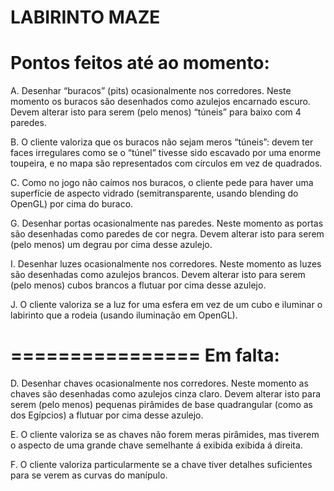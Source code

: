 LABIRINTO MAZE
===============
Pontos feitos até ao momento:
===============
A.   Desenhar “buracos” (pits) ocasionalmente nos corredores. Neste momento os buracos são
desenhados como azulejos encarnado escuro. Devem alterar isto para serem (pelo menos)
“túneis” para baixo com 4 paredes.

B.   O cliente valoriza que os buracos não sejam meros “túneis”: devem ter faces irregulares
como se o “túnel” tivesse sido escavado por uma enorme toupeira, e no mapa são
representados com círculos em vez de quadrados.

C.   Como no jogo não caímos nos buracos, o cliente pede para haver uma superfície de aspecto
vidrado (semitransparente, usando blending do OpenGL) por cima do buraco.

G.   Desenhar portas ocasionalmente nas paredes. Neste momento as portas são
desenhadas como paredes de cor negra. Devem alterar isto para serem (pelo
menos) um degrau por cima desse azulejo.

I.   Desenhar luzes ocasionalmente nos corredores. Neste momento as luzes são desenhadas
como azulejos brancos. Devem alterar isto para serem (pelo menos) cubos brancos a
flutuar por cima desse azulejo.

J.   O cliente valoriza se a luz for uma esfera em vez de um cubo e iluminar o labirinto que a
rodeia (usando iluminação em OpenGL).

================
Em falta:
================
D.   Desenhar chaves ocasionalmente nos corredores. Neste momento as chaves são desenhadas
como azulejos cinza claro. Devem alterar isto para serem (pelo menos) pequenas pirâmides
de base quadrangular (como as dos Egípcios) a flutuar por cima desse azulejo.

E.   O cliente valoriza se as chaves não forem meras pirâmides, mas tiverem o
aspecto de uma grande chave semelhante á exibida exibida á direita.

F.   O cliente valoriza particularmente se a chave tiver detalhes suficientes para se
verem as curvas do manípulo.




